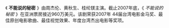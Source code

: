 

《 **不能说的秘密** 》由周杰伦、黄秋生、桂纶镁主演。截止2007年底，《 _不能说的秘密_ 》在亚洲票房接近960万美元。该剧荣获2007年
44届台湾电影金马奖、最佳原创电影歌曲、最佳视觉效果、年度台湾杰出电影等奖项。

